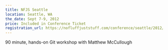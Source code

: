 ```yaml
---
title: NFJS Seattle
location: Seattle, WA
the_date: Sept 7-9, 2012
price: Included in Conference Ticket
registration_url: https://nofluffjuststuff.com/conference/seattle/2012/09/home
---
```


90 minute, hands-on Git workshop with Matthew McCullough
